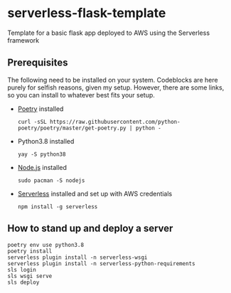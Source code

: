 # serverless-flask-template

Template for a basic flask app deployed to AWS using the Serverless framework

## Prerequisites
The following need to be installed on your system. Codeblocks are here purely for selfish reasons, given my setup. However, there are some links, so you can install to whatever best fits your setup.

* [Poetry](https://python-poetry.org/docs/#installation) installed
  ```
  curl -sSL https://raw.githubusercontent.com/python-poetry/poetry/master/get-poetry.py | python -
  ```
  
* Python3.8 installed
  ```
  yay -S python38
  ```

* [Node.js](https://nodejs.org/) installed 
  ```
  sudo pacman -S nodejs
  ```
  
* [Serverless](https://www.serverless.com/) installed and set up with AWS credentials
  ```
  npm install -g serverless
  ```
   
## How to stand up and deploy a server
```
poetry env use python3.8
poetry install
serverless plugin install -n serverless-wsgi
serverless plugin install -n serverless-python-requirements
sls login
sls wsgi serve
sls deploy

```
